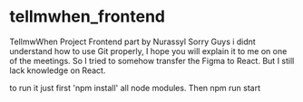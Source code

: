 # tellmwhen_frontend
TellmwWhen Project Frontend part by Nurassyl
Sorry Guys i didnt understand how to use Git properly, I hope you will explain it to me on one of the meetings. 
So I tried to somehow transfer the Figma to React. But I still lack knowledge on React.

to run it just first 'npm install' all node modules. Then npm run start